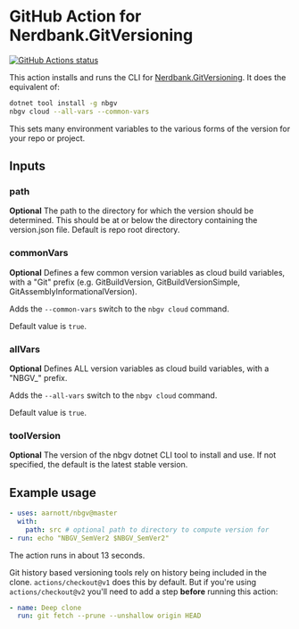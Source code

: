 # GitHub Action for Nerdbank.GitVersioning

[![GitHub Actions status](https://github.com/aarnott/nbgv/workflows/CI/PR/badge.svg)](https://github.com/AArnott/nbgv/actions)

This action installs and runs the CLI for [Nerdbank.GitVersioning](https://github.com/AArnott/Nerdbank.GitVersioning).
It does the equivalent of:

```bash
dotnet tool install -g nbgv
nbgv cloud --all-vars --common-vars
```

This sets many environment variables to the various forms of the version for your repo or project.

## Inputs

### path

**Optional** The path to the directory for which the version should be determined. This should be at or below the directory containing the version.json file. Default is repo root directory.

### commonVars

**Optional** Defines a few common version variables as cloud build variables, with a "Git" prefix (e.g. GitBuildVersion, GitBuildVersionSimple, GitAssemblyInformationalVersion).

Adds the `--common-vars` switch to the `nbgv cloud` command.

Default value is `true`.

### allVars

**Optional** Defines ALL version variables as cloud build variables, with a "NBGV_" prefix.

Adds the `--all-vars` switch to the `nbgv cloud` command.

Default value is `true`.

### toolVersion

**Optional** The version of the nbgv dotnet CLI tool to install and use. If not specified, the default is the latest stable version.

## Example usage

``` yaml
- uses: aarnott/nbgv@master
  with:
    path: src # optional path to directory to compute version for
- run: echo "NBGV_SemVer2 $NBGV_SemVer2"
```

The action runs in about 13 seconds.

Git history based versioning tools rely on history being included in the clone.
`actions/checkout@v1` does this by default.
But if you're using `actions/checkout@v2` you'll need to add a step **before** running this action:

```yml
- name: Deep clone
  run: git fetch --prune --unshallow origin HEAD
```
